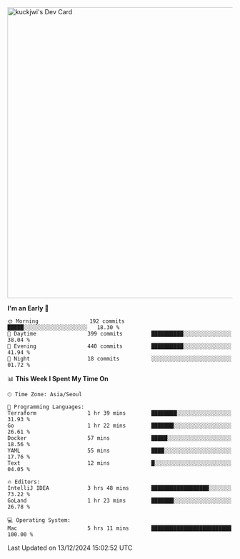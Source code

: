 <a href="https://app.daily.dev/kuckhwancho"><img src="https://api.daily.dev/devcards/v2/efef39c8028947428b3c0b486b9cd9b6.png?r=iz2&type=wide" width="652" alt="kuckjwi's Dev Card"/></a>

<!--START_SECTION:waka-->
**I'm an Early 🐤** 

```text
🌞 Morning                192 commits         █████░░░░░░░░░░░░░░░░░░░░   18.30 % 
🌆 Daytime                399 commits         ██████████░░░░░░░░░░░░░░░   38.04 % 
🌃 Evening                440 commits         ██████████░░░░░░░░░░░░░░░   41.94 % 
🌙 Night                  18 commits          ░░░░░░░░░░░░░░░░░░░░░░░░░   01.72 % 
```


📊 **This Week I Spent My Time On** 

```text
🕑︎ Time Zone: Asia/Seoul

💬 Programming Languages: 
Terraform                1 hr 39 mins        ████████░░░░░░░░░░░░░░░░░   31.93 % 
Go                       1 hr 22 mins        ███████░░░░░░░░░░░░░░░░░░   26.61 % 
Docker                   57 mins             █████░░░░░░░░░░░░░░░░░░░░   18.56 % 
YAML                     55 mins             ████░░░░░░░░░░░░░░░░░░░░░   17.76 % 
Text                     12 mins             █░░░░░░░░░░░░░░░░░░░░░░░░   04.05 % 

🔥 Editors: 
IntelliJ IDEA            3 hrs 48 mins       ██████████████████░░░░░░░   73.22 % 
GoLand                   1 hr 23 mins        ███████░░░░░░░░░░░░░░░░░░   26.78 % 

💻 Operating System: 
Mac                      5 hrs 11 mins       █████████████████████████   100.00 % 
```


 Last Updated on 13/12/2024 15:02:52 UTC
<!--END_SECTION:waka-->
